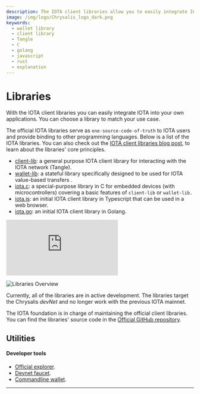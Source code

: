 ```yaml
---
description: The IOTA client libraries allow you to easily integrate IOTA into your own applications.
image: /img/logo/Chrysalis_logo_dark.png
keywords:
  - wallet library
  - client library
  - Tangle
  - C
  - golang
  - javascript
  - rust
  - explanation
---
```


# Libraries

With the IOTA client libraries you can easily integrate IOTA into your own applications. You can choose a library to match your use case.

The official IOTA libraries serve as `one-source-code-of-truth` to IOTA users and provide binding to other programming languages. Below is a list of the IOTA libraries. You can also check out the [IOTA client libraries blog post](https://blog.iota.org/the-new-iota-client-libraries-harder-better-faster-stronger/), to learn about the libraries' core principles.

- [client-lib](/iota.rs/welcome): a general purpose IOTA client library for interacting with the IOTA network (Tangle).
- [wallet-lib](/wallet.rs/welcome): a stateful library specifically designed to be used for IOTA value-based transfers .
- [iota.c](https://github.com/iotaledger/iota.c): a special-purpose library in C for embedded devices (with microcontrollers) covering a basic features of `client-lib` or `wallet-lib.`
- [iota.js](https://github.com/iotaledger/iota.js/tree/chrysalis): an initial IOTA client library in Typescript that can be used in a web browser.
- [iota.go](https://github.com/iotaledger/iota.go/tree/chrysalis/phase2): an initial IOTA client library in Golang.

<div class="iframe-wrapper">
<iframe src="https://www.youtube.com/embed/N2VW3zJQmso" frameborder="0" allow="accelerometer; autoplay; clipboard-write; encrypted-media; gyroscope; picture-in-picture" allowfullscreen></iframe>
</div>

![Libraries Overview](/img/guides/overview-libraries.svg)

Currently, all of the libraries are in active development. The libraries target the Chrysalis  _devNet_ and no longer work with the previous IOTA mainnet.

The IOTA foundation is in charge of maintaining the official client libraries. You can find the libraries' source code in the [Official GitHub repository](https://github.com/iotaledger).

## Utilities

#### **Developer tools**

- [Official explorer](https://explorer.iota.org/mainnet).
- [Devnet faucet](https://faucet.devnet.chrysalis2.com/).
- [Commandline wallet](https://github.com/iotaledger/cli-wallet).

---
